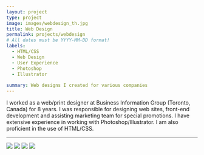 ```yaml
---
layout: project
type: project
image: images/webdesign_th.jpg
title: Web Design
permalink: projects/webdesign
# All dates must be YYYY-MM-DD format!
labels:
  - HTML/CSS
  - Web Design
  - User Experience
  - Photoshop
  - Illustrator
  
summary: Web designs I created for various companies
---
```

I worked as a web/print designer at Business Information Group (Toronto, Canada) for 8 years. I was responsible for designing web sites, front-end development and assisting marketing team for special promotions. I have extensive experience in working with Photoshop/Illustrator. I am also proficient in the use of HTML/CSS.

<hr>

<img class="ui image" src="{{ site.baseurl }}/images/SPIT_home.jpg">

<img class="ui image" src="{{ site.baseurl }}/images/TN_home.jpg">

<img class="ui image" src="{{ site.baseurl }}/images/Margie_home.jpg">

<img class="ui image" src="{{ site.baseurl }}/images/ideahunter_homepage.jpg">


